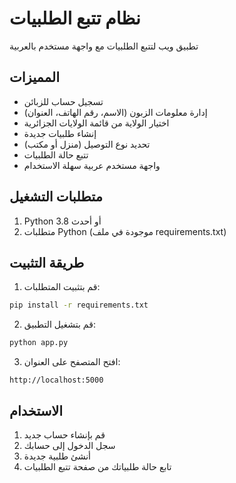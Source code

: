 # نظام تتبع الطلبيات

تطبيق ويب لتتبع الطلبيات مع واجهة مستخدم بالعربية

## المميزات

- تسجيل حساب للزبائن
- إدارة معلومات الزبون (الاسم، رقم الهاتف، العنوان)
- اختيار الولاية من قائمة الولايات الجزائرية
- إنشاء طلبيات جديدة
- تحديد نوع التوصيل (منزل أو مكتب)
- تتبع حالة الطلبيات
- واجهة مستخدم عربية سهلة الاستخدام

## متطلبات التشغيل

1. Python 3.8 أو أحدث
2. متطلبات Python (موجودة في ملف requirements.txt)

## طريقة التثبيت

1. قم بتثبيت المتطلبات:
```bash
pip install -r requirements.txt
```

2. قم بتشغيل التطبيق:
```bash
python app.py
```

3. افتح المتصفح على العنوان:
```
http://localhost:5000
```

## الاستخدام

1. قم بإنشاء حساب جديد
2. سجل الدخول إلى حسابك
3. أنشئ طلبية جديدة
4. تابع حالة طلبياتك من صفحة تتبع الطلبيات
